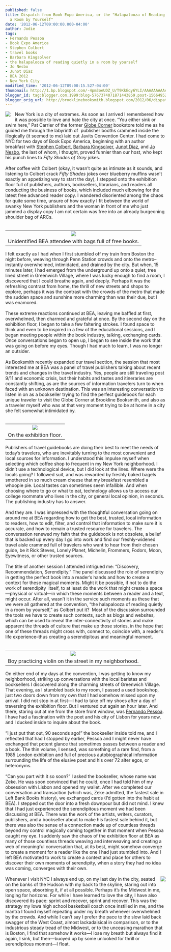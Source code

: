 ```yaml
---
published: false
title: Dispatch from Book Expo America, or the "Halapalooza of Reading Quietly in
  a Room by Yourself"
date: '2012-06-12T09:00:00.000-04:00'
author: Jodie
tags:
- Fernando Pessoa
- Book Expo America
- Stephen Colbert
- travel books
- Barbara Kingsolver
- the halapalooza of reading quietly in a room by yourself
- Jo Nesbo
- Junot Diaz
- BEA 2012
- New York City
modified_time: '2012-06-12T09:00:15.527-04:00'
thumbnail: http://1.bp.blogspot.com/-4pm3oeUDZ_U/T9KkEqy6YLI/AAAAAAAAAeg/5q-d57rwMd4/s72-c/280-300x225.jpg
blogger_id: tag:blogger.com,1999:blog-5767374071871443859.post-1566495224950443861
blogger_orig_url: http://brooklinebooksmith.blogspot.com/2012/06/dispatch-from-book-expo-america-or.html
---
```


<div class="separator" style="border-bottom: medium none; border-left: medium none; border-right: medium none; border-top: medium none; clear: both; text-align: center;"><a href="http://1.bp.blogspot.com/-4pm3oeUDZ_U/T9KkEqy6YLI/AAAAAAAAAeg/5q-d57rwMd4/s1600/280-300x225.jpg" imageanchor="1" style="clear: left; cssfloat: left; float: left; margin-bottom: 1em; margin-right: 1em;"><img border="0" fba="true" src="http://1.bp.blogspot.com/-4pm3oeUDZ_U/T9KkEqy6YLI/AAAAAAAAAeg/5q-d57rwMd4/s1600/280-300x225.jpg" /></a></div>New York is a city of extremes. As soon as I arrived I remembered how it was possible to love and hate the city at once. “You either sink or swim here,” Pat Carrier of the former <a href="http://globecornerbookstore.com/blogs/">Globe Corner</a> bookstore told me as he guided me through the labyrinth of&nbsp; publisher booths crammed inside the illogically (it seemed to me) laid out Javits Convention Center. I had come to NYC for two days of Book Expo America, beginning with an author breakfast with <a href="http://www.brooklinebooksmith-shop.com/book/9780446583978">Stephen Colbert</a>, <a href="http://www.brooklinebooksmith-shop.com/book/9780062124265">Barbara Kingsolver</a>, <a href="http://www.brooklinebooksmith-shop.com/book/9781594487361">Junot Diaz</a>, and <a href="http://www.brooklinebooksmith-shop.com/book/9780307742995">Jo Nesbo</a>, the last of whom, I thought, proved funnier than our host, who kept his punch lines to <em>Fifty Shades of Grey</em> jokes.<br /><br /><div style="border-bottom: medium none; border-left: medium none; border-right: medium none; border-top: medium none;">After coffee with Colbert (okay, it wasn’t quite as intimate as it sounds, and listening to Colbert crack <em>Fifty Shades</em> jokes over blueberry muffins wasn’t exactly an appetizing way to start the day), I stepped onto the exhibition floor full of publishers, authors, booksellers, librarians, and readers all conducting the business of books, which included much elbowing for the latest free advanced reader copy. I wandered disoriented among the chaos for quite some time, unsure of how exactly I fit between the world of swanky New York publishers and the woman in front of me who just jammed a display copy I am not certain was free into an already burgeoning shoulder bag of ARCs.</div><div style="border-bottom: medium none; border-left: medium none; border-right: medium none; border-top: medium none;"><br /></div><table cellpadding="0" cellspacing="0" class="tr-caption-container" style="float: right; margin-left: 1em; text-align: right;"><tbody><tr><td style="text-align: center;"><a href="http://1.bp.blogspot.com/-JgQegL19K-o/T9KkJJL5WRI/AAAAAAAAAeo/b4fL0j2ZI6U/s1600/281-224x300.jpg" imageanchor="1" style="clear: right; cssfloat: right; margin-bottom: 1em; margin-left: auto; margin-right: auto;"><img border="0" fba="true" src="http://1.bp.blogspot.com/-JgQegL19K-o/T9KkJJL5WRI/AAAAAAAAAeo/b4fL0j2ZI6U/s1600/281-224x300.jpg" /></a></td></tr><tr><td class="tr-caption" style="text-align: center;">Unidentified BEA attendee with bags full of free books.</td></tr></tbody></table><div style="border-bottom: medium none; border-left: medium none; border-right: medium none; border-top: medium none;">I felt exactly as I had when I first stumbled off my train from Boston the night before, weaving through Penn Station crowds and onto the metro–instantly overwhelmed, intimidated, and drained by the city. But when, 15 minutes later, I had emerged from the underground up onto a quiet, tree lined street in Greenwich Village, where I was lucky enough to find a room, I discovered that I could breathe again, and deeply. Perhaps it was the refreshing contrast from home, the thrill of new streets and shops to explore, perhaps it was the contrast with the crowds of the metro that made the sudden space and sunshine more charming than was their due, but I was enamored.</div><br />These extreme reactions continued at BEA, leaving me baffled at first, overwhelmed, then charmed and grateful at once. By the second day on the exhibition floor, I began to take a few faltering strokes. I found space to think and even to be inspired in a few of the educational sessions, and I began meeting people within the book industry, talking, exchanging cards. Once conversations began to open up, I began to see inside the work that was going on before my eyes. Though I had much to learn, I was no longer an outsider.<br /><br />As Booksmith recently expanded our travel section, the session that most interested me at BEA was a panel of travel publishers talking about recent trends and changes in the travel industry. Yes, people are still traveling post 9/11 and economic crisis, but their habits and tastes and itineraries are constantly shifting, as are the sources of information travelers turn to when faced with an unknown destination. This was an interesting conversation to listen in on as a bookseller trying to find the perfect guidebook for each unique traveler to visit the Globe Corner at Brookline Booksmith, and also as a traveler myself who was at that very moment trying to be at home in a city she felt somewhat intimidated by.<br /><br /><table cellpadding="0" cellspacing="0" class="tr-caption-container" style="float: left; margin-right: 1em; text-align: left;"><tbody><tr><td style="text-align: center;"><a href="http://1.bp.blogspot.com/-PrPyfla4F0U/T9KkTpVFbMI/AAAAAAAAAew/9M7yu0ZWIbU/s1600/051-224x300.jpg" imageanchor="1" style="clear: left; cssfloat: left; margin-bottom: 1em; margin-left: auto; margin-right: auto;"><img border="0" fba="true" src="http://1.bp.blogspot.com/-PrPyfla4F0U/T9KkTpVFbMI/AAAAAAAAAew/9M7yu0ZWIbU/s1600/051-224x300.jpg" /></a></td></tr><tr><td class="tr-caption" style="text-align: center;">On the exhibition floor.</td></tr></tbody></table><div style="border-bottom: medium none; border-left: medium none; border-right: medium none; border-top: medium none;">Publishers of travel guidebooks are doing their best to meet the needs of today’s travelers, who are inevitably turning to the most convenient and local sources for information. I understood this impulse myself when selecting which coffee shop to frequent in my New York neighborhood. I didn’t use a technological device, but I did look at the lines. Where were the locals going? I followed suit, and was rewarded by freshly baked bagels smothered in so much cream cheese that my breakfast resembled a whoopie pie. Local tastes can sometimes seem infallible. And when choosing where to go or what to eat, technology allows us to access our college roommate who lives in the city, or general local opinion, in seconds. The publishing industry has to answer.</div><div style="border-bottom: medium none; border-left: medium none; border-right: medium none; border-top: medium none;"><br /></div><div style="border-bottom: medium none; border-left: medium none; border-right: medium none; border-top: medium none;">And they are. I was impressed with the thoughtful conversation going on around me at BEA regarding how to get the best, trusted, local information to readers, how to edit, filter, and control that information to make sure it is accurate, and how to remain a trusted resource for travelers. The conversation renewed my faith that the guidebook is not obsolete, a belief that is backed up every day I go into work and find our freshly-widened travel aisle crammed full of travelers who want to hear from their chosen guide, be it Rick Steves, Lonely Planet, Michelin, Frommers, Fodors, Moon, Eyewitness, or other trusted sources.</div><br /><div style="text-align: left;">The title of another session I attended intrigued me: “Discovery, Recommendation, Serendipity.” The panel discussed the role of serendipity in getting the perfect book into a reader’s hands and how to create a context for these magical moments. Might it be possible, if not to do the work of serendipity&nbsp; itself, to at least do the work that might create a space—physical or virtual—in which these moments between a reader and a text, might occur. After all, wasn’t it in the service such moments as these that we were all gathered at the convention, “the halapalooza of reading quietly in a room by yourself,” as Colbert put it?&nbsp; Most of the discussion surrounded the tools we have to create such contexts, such as blogs and websites, which can be used to reveal the inter-connectivity of stories and make apparent the threads of culture that make up those stories, in the hope that one of these threads might cross with, connect to, coincide with, a reader’s life experience–thus creating a serendipitous and meaningful moment.</div><div style="text-align: left;"><br /></div><table cellpadding="0" cellspacing="0" class="tr-caption-container" style="float: left; margin-right: 1em; text-align: left;"><tbody><tr><td style="text-align: center;"><a href="http://2.bp.blogspot.com/-wF8P0anUOcU/T9KkaWF9cBI/AAAAAAAAAe4/0eUa_PLrLAk/s1600/269-224x300.jpg" imageanchor="1" style="clear: left; cssfloat: left; margin-bottom: 1em; margin-left: auto; margin-right: auto;"><img border="0" fba="true" src="http://2.bp.blogspot.com/-wF8P0anUOcU/T9KkaWF9cBI/AAAAAAAAAe4/0eUa_PLrLAk/s1600/269-224x300.jpg" /></a></td></tr><tr><td class="tr-caption" style="text-align: center;">Boy practicing violin on the street in my neighborhood.</td></tr></tbody></table><div style="border-bottom: medium none; border-left: medium none; border-right: medium none; border-top: medium none;">On either end of my days at the convention, I was getting to know my neighborhood, striking up conversations with the local baristas and booksellers I discovered along the charming streets of Greenwich Village. That evening, as I stumbled back to my room, I passed a used bookshop, just two doors down from my own that I had somehow missed upon my arrival. I did not stop in at first—I had to take off my shoes after a day of traversing the exhibition floor. But I ventured out again an hour later. And there, staring out at me from the store front window, was <a href="http://www.brooklinebooksmith-shop.com/book/9780141183046">Fernando Pessoa</a>. I have had a fascination with the poet and his city of Lisbon for years now, and I ducked inside to inquire about the book.</div><div style="border-bottom: medium none; border-left: medium none; border-right: medium none; border-top: medium none;"><br /></div><div style="border-bottom: medium none; border-left: medium none; border-right: medium none; border-top: medium none;">“I just put that out, 90 seconds ago!” the bookseller inside told me, and I reflected that had I stopped by earlier, Pessoa and I might never have exchanged that potent glance that sometimes passes between a reader and a book. The thin volume, I sensed, was something of a rare find, from a 1985 London exhibition and full of precious autobiographical information surrounding the life of the elusive poet and his over 72 alter egos, or heteronyms.</div><br /><div style="border-bottom: medium none; border-left: medium none; border-right: medium none; border-top: medium none;">“Can you part with it so soon?” I asked the bookseller, whose name was Zeke. He was soon convinced that he could, once I had told him of my obsession with Lisbon and opened my wallet. After we completed our conversation and transaction (which was, Zeke admitted, the fastest sale in Left Bank Books history), we exchanged cards (I’d gotten into the habit at BEA). I stepped out the door into a fresh downpour but did not mind. I knew that I had just experienced the serendipitous moment we had been discussing at BEA. There was the work of the artists, writers, curators, publishers, and a bookseller about to make his fastest sale behind it, but there was also the sense of a connection made up of countless threads beyond my control magically coming together in that moment when Pessoa caught my eye. I suddenly saw the chaos of the exhibition floor at BEA as many of those countless threads weaving and interweaving and creating a web of meaningful conversation that, at its best, might somehow converge to create a moment for a reader like the one I had just stumbled into. And I left BEA motivated to work to create a context and place for others to discover their own moments of serendipity, when a story they had no idea was coming, converges with their own.</div><div style="border-bottom: medium none; border-left: medium none; border-right: medium none; border-top: medium none;"><br /></div><div style="border-bottom: medium none; border-left: medium none; border-right: medium none; border-top: medium none;"><a href="http://4.bp.blogspot.com/-rSDrtDvDo9E/T9KkjpMATGI/AAAAAAAAAfA/6HKbUEmkH1U/s1600/264-300x225.jpg" imageanchor="1" style="clear: right; cssfloat: right; float: right; margin-bottom: 1em; margin-left: 1em;"><img border="0" fba="true" src="http://4.bp.blogspot.com/-rSDrtDvDo9E/T9KkjpMATGI/AAAAAAAAAfA/6HKbUEmkH1U/s1600/264-300x225.jpg" /></a></div><div style="text-align: left;">Whenever I visit NYC I always end up, on my last day in the city, seated on the banks of the Hudson with my back to the skyline, staring out into open space, absorbing it, if at all possible. Perhaps it’s the Midwest in me, longing for horizons. For while I have learned to love the city, I have also discovered its pace: sprint and recover, sprint and recover. This was the strategy my Iowa high school basketball coach once instilled in me, and the mantra I found myself repeating under my breath whenever overwhelmed by the crowds. And while I can’t say I prefer the pace to the slow laid back swagger of the West Coast, almost lackadaisical in comparison, or to the industrious steady tread of the Midwest, or to the unceasing marathon that is Boston, I find that somehow it works—I lose my breath but always find it again, I sink, but then—buoyed up by some unlooked for thrill or serendipitous moment—I float.</div>